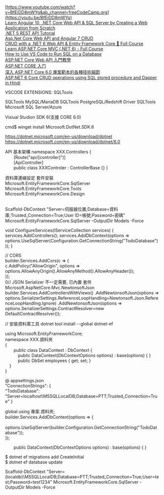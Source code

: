
[https://www.youtube.com/watch?v=BfEjDD8mWYg&ab_channel=freeCodeCamp.org](https://youtu.be/BfEjDD8mWYg)  
[Learn Angular 10, .NET Core Web API & SQL Server by Creating a Web Application from Scratch](https://www.youtube.com/watch?v=Dpv6lUKNL9o&ab_channel=ArtofEngineer)  
[.NET 5 REST API Tutorial](https://www.youtube.com/watch?v=Jvu60R-AWQc&ab_channel=kudvenkat)  
[Asp.Net Core Web API and Angular 7 CRUD](https://www.youtube.com/watch?v=fom80TujpYQ&ab_channel=CodAffection)  
[CRUD with a .NET 6 Web API & Entity Framework Core 🚀 Full Course](https://www.youtube.com/watch?v=Fbf_ua2t6v4)  
[Learn ASP.NET Core MVC (.NET 6) - Full Course](https://www.youtube.com/watch?v=hZ1DASYd9rk&ab_channel=freeCodeCamp.org)  
[How to Use VS Code to Run SQL on a Database](https://www.youtube.com/watch?v=C0y35FpiLRA&ab_channel=DatabaseStar)    
[ASP.NET Core Web API 入門教學](https://www.youtube.com/watch?v=dXUfZuf1Wp4&list=PLneJIGUTIItsqHp_8AbKWb7gyWDZ6pQyz&ab_channel=%E5%87%B1%E5%93%A5%E5%AF%AB%E7%A8%8B%E5%BC%8F)    
[ASP.NET CORE 入门](https://www.youtube.com/watch?v=ToUut_LBZbs&list=PL_ejO7vn7l2358FsVgNZI944kEIn4NNJ8&ab_channel=TongmingLiang)  
[深入 ASP․NET Core 6.0 專案範本的各種技術細節](https://www.youtube.com/watch?v=EWhFj-w4YVc&ab_channel=Will%E4%BF%9D%E5%93%A5)   
[ASP.NET 6 Core CRUD operations using SQL stored procedure and Dapper in Hindi](https://www.youtube.com/watch?v=wSUprBNgsCo&ab_channel=QuizzToday)  

VSCODE EXTENSIONS:
SQLTools 

SQLTools MySQL/MariaDB
SQLTools PostgreSQL/Redshift Driver
SQLTools Microsoft SQL Server/Azure

Visiual Studion SDK 6(支援 CORE 6.0)

cmd$ winget install Microsoft.DotNet.SDK.6

https://dotnet.microsoft.com/en-us/download/dotnet
https://dotnet.microsoft.com/en-us/download/dotnet/6.0



API 基本架構
namespace XXX.Controllers 
{  
&emsp;&emsp;[Route("api/[controller]")]  
&emsp;&emsp;[ApiController]  
&emsp;&emsp;public class XXXControler : ControllerBase  {}
}  

資料庫連線設定 套件安裝  
Microsoft.EntityFrameworkCore.SqlServer   
Microsoft.EntityFrameworkCore.Tools  
Microsoft.EntityFrameworkCore.Design   
&emsp;&emsp;
&emsp;&emsp;
&emsp;&emsp;
&emsp;&emsp;
&emsp;&emsp;
&emsp;&emsp;

Scaffold-DbContext "Server=伺服器位置;Database=資料庫;Trusted_Connection=True;User ID=帳號;Password=密碼" Microsoft.EntityFrameworkCore.SqlServer -OutputDir Models -Force

void ConfigureServices(IServiceCollection services)
{
    services.AddControllers();
    services.AddDbContext<TodoContext>(options =>
options.UseSqlServer(Configuration.GetConnectionString("TodoDatabase")));
}

// CORS  
builder.Services.AddCors(c => {  
    c.AddPolicy("AllowOrigin", options =>  
        options.AllowAnyOrigin().AllowAnyMethod().AllowAnyHeader());  
    });  
0//  JSON Serializer  不一定需要, 已內置
套件 Microsoft.AspNetCore.Mvc.NewtonsoftJson    
builder.Services.AddControllersWithViews()
       .AddNewtonsoftJson(options => 
       options.SerializerSettings.ReferenceLoopHandling=Newtonsoft.Json.ReferenceLoopHandling.Ignore)
       .AddNewtonsoftJson(options => options.SerializerSettings.ContractResolver=new DefaultContractResolver());

// 安裝資料庫工具
dotnet tool install --global dotnet-ef  
  
using Microsoft.EntityFrameworkCore;  
namespace XXX.資料夾  
{  
&emsp;&emsp;public class DataContext : DbContext {  
&emsp;&emsp;&emsp;public DataContext(DbContextOptions<DataContext> options) : base(options) { }  
&emsp;&emsp;&emsp;public DbSet<Employee> employees { get; set; }  
&emsp;}  
}  

@ appsettings.json  
"ConnectionStrings": {  
    "TodoDatabase": "Server=localhost\\MSSQLLocalDB;Database=PTT;Trusted_Connection=True"  }  

global using 專案.資料夾;  
builder.Services.AddDbContext<DataContext>(options => {  
&emsp;&emsp;options.UseSqlServer(builder.Configuration.GetConnectionString("TodoDatabase"));  
});  
  
&emsp;&emsp;public DataContext(DbContextOptions<DataContext> options) : base(options) { }  
  
  
$ dotnet ef migrations add CreateInitial   
$ dotnet ef database update  
  
  
  
Scaffold-DbContext "Server=(localdb)\MSSQLLocalDB;Database=PTT;Trusted_Connection=True;User=test;Password=test1234" Microsoft.EntityFrameworkCore.SqlServer -OutputDir Models -Force  
  

     
